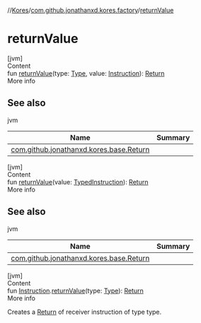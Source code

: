 //[Kores](../index.md)/[com.github.jonathanxd.kores.factory](index.md)/[returnValue](return-value.md)



# returnValue  
[jvm]  
Content  
fun [returnValue](return-value.md)(type: [Type](https://docs.oracle.com/javase/8/docs/api/java/lang/reflect/Type.html), value: [Instruction](../com.github.jonathanxd.kores/-instruction/index.md)): [Return](../com.github.jonathanxd.kores.base/-return/index.md)  
More info  


## See also  
  
jvm  
  
|  Name|  Summary| 
|---|---|
| <a name="com.github.jonathanxd.kores.factory//returnValue/#java.lang.reflect.Type#com.github.jonathanxd.kores.Instruction/PointingToDeclaration/"></a>[com.github.jonathanxd.kores.base.Return](../com.github.jonathanxd.kores.base/-return/index.md)| <a name="com.github.jonathanxd.kores.factory//returnValue/#java.lang.reflect.Type#com.github.jonathanxd.kores.Instruction/PointingToDeclaration/"></a>
  
  


[jvm]  
Content  
fun [returnValue](return-value.md)(value: [TypedInstruction](../com.github.jonathanxd.kores.base/-typed-instruction/index.md)): [Return](../com.github.jonathanxd.kores.base/-return/index.md)  
More info  


## See also  
  
jvm  
  
|  Name|  Summary| 
|---|---|
| <a name="com.github.jonathanxd.kores.factory//returnValue/#com.github.jonathanxd.kores.base.TypedInstruction/PointingToDeclaration/"></a>[com.github.jonathanxd.kores.base.Return](../com.github.jonathanxd.kores.base/-return/index.md)| <a name="com.github.jonathanxd.kores.factory//returnValue/#com.github.jonathanxd.kores.base.TypedInstruction/PointingToDeclaration/"></a>
  
  


[jvm]  
Content  
fun [Instruction](../com.github.jonathanxd.kores/-instruction/index.md).[returnValue](return-value.md)(type: [Type](https://docs.oracle.com/javase/8/docs/api/java/lang/reflect/Type.html)): [Return](../com.github.jonathanxd.kores.base/-return/index.md)  
More info  


Creates a [Return](../com.github.jonathanxd.kores.base/-return/index.md) of receiver instruction of type type.

  



